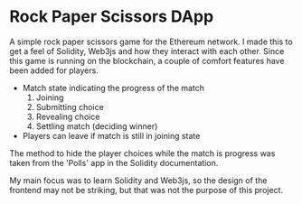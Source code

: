 # Rock Paper Scissors DApp
A simple rock paper scissors game for the Ethereum network.  I made this to get a feel of Solidity, Web3js and how they interact with each other.
Since this game is running on the blockchain, a couple of comfort features have been added for players.
- Match state indicating the progress of the match
    1. Joining
	2. Submitting choice
	3. Revealing choice
	4. Settling match (deciding winner)
- Players can leave if match is still in joining state

The method to hide the player choices while the match is progress was taken from the  'Polls' app in the Solidity documentation.

My main focus was to learn Solidity and Web3js, so the design of the frontend may not be striking, but that was not the purpose of this project.
